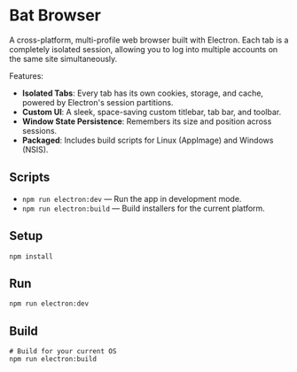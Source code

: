 # Bat Browser

A cross-platform, multi-profile web browser built with Electron. Each tab is a completely isolated session, allowing you to log into multiple accounts on the same site simultaneously.

Features:
- **Isolated Tabs**: Every tab has its own cookies, storage, and cache, powered by Electron's session partitions.
- **Custom UI**: A sleek, space-saving custom titlebar, tab bar, and toolbar.
- **Window State Persistence**: Remembers its size and position across sessions.
- **Packaged**: Includes build scripts for Linux (AppImage) and Windows (NSIS).

## Scripts
- `npm run electron:dev` — Run the app in development mode.
- `npm run electron:build` — Build installers for the current platform.

## Setup
```
npm install
```

## Run
```
npm run electron:dev
```

## Build
```
# Build for your current OS
npm run electron:build
```
